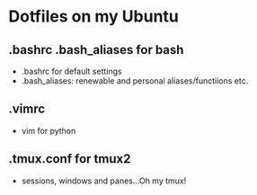 # Dotfiles on my Ubuntu

## .bashrc .bash_aliases for bash
- .bashrc for default settings
- .bash_aliases: renewable and personal aliases/functiions etc.
## .vimrc 
- vim for python
## .tmux.conf for tmux2
- sessions, windows and panes...Oh my tmux!
